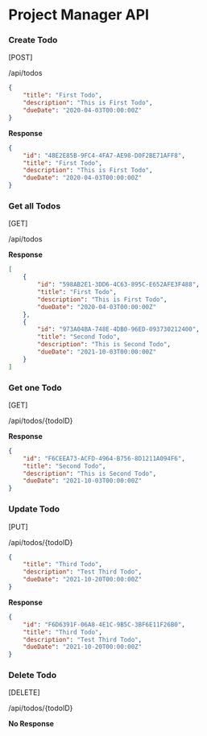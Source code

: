 # Project Manager API



### Create Todo

[POST] 

/api/todos

```json
{
    "title": "First Todo",
    "description": "This is First Todo",
    "dueDate": "2020-04-03T00:00:00Z"
}
```

**Response**

```json
{
    "id": "48E2E85B-9FC4-4FA7-AE98-D0F2BE71AFF8",
    "title": "First Todo",
    "description": "This is First Todo",
    "dueDate": "2020-04-03T00:00:00Z"
}
```



### Get all Todos

[GET]

/api/todos

**Response**

```json
[
    {
        "id": "598AB2E1-3DD6-4C63-895C-E652AFE3F488",
        "title": "First Todo",
        "description": "This is First Todo",
        "dueDate": "2020-04-03T00:00:00Z"
    },
    {
        "id": "973A04BA-748E-4DB0-96ED-093730212400",
        "title": "Second Todo",
        "description": "This is Second Todo",
        "dueDate": "2021-10-03T00:00:00Z"
    }
]
```



### Get one Todo

[GET]

/api/todos/{todoID}

**Response**

```json
{
    "id": "F6CEEA73-ACFD-4964-B756-8D1211A094F6",
    "title": "Second Todo",
    "description": "This is Second Todo",
    "dueDate": "2021-10-03T00:00:00Z"
}
```



### Update Todo

[PUT]

/api/todos/{todoID}

```json
{
    "title": "Third Todo",
    "description": "Test Third Todo",
    "dueDate": "2021-10-20T00:00:00Z"
}
```

**Response**

```json
{
    "id": "F6D6391F-06A8-4E1C-9B5C-3BF6E11F26B0",
    "title": "Third Todo",
    "description": "Test Third Todo",
    "dueDate": "2021-10-20T00:00:00Z"
}
```





### Delete Todo

[DELETE]

/api/todos/{todoID}

**No Response**


